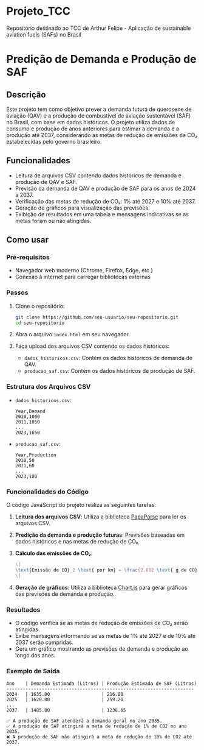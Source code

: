 # Projeto_TCC
Repositório destinado ao TCC de Arthur Felipe - Aplicação de sustainable aviation fuels (SAFs) no Brasil

# Predição de Demanda e Produção de SAF

## Descrição

Este projeto tem como objetivo prever a demanda futura de querosene de aviação (QAV) e a produção de combustível de aviação sustentável (SAF) no Brasil, com base em dados históricos. O projeto utiliza dados de consumo e produção de anos anteriores para estimar a demanda e a produção até 2037, considerando as metas de redução de emissões de CO₂ estabelecidas pelo governo brasileiro.

## Funcionalidades

- Leitura de arquivos CSV contendo dados históricos de demanda e produção de QAV e SAF.
- Previsão da demanda de QAV e produção de SAF para os anos de 2024 a 2037.
- Verificação das metas de redução de CO₂: 1% até 2027 e 10% até 2037.
- Geração de gráficos para visualização das previsões.
- Exibição de resultados em uma tabela e mensagens indicativas se as metas foram ou não atingidas.

## Como usar

### Pré-requisitos

- Navegador web moderno (Chrome, Firefox, Edge, etc.)
- Conexão à internet para carregar bibliotecas externas

### Passos

1. Clone o repositório:
    ```sh
    git clone https://github.com/seu-usuario/seu-repositorio.git
    cd seu-repositorio
    ```

2. Abra o arquivo `index.html` em seu navegador.

3. Faça upload dos arquivos CSV contendo os dados históricos:
    - `dados_historicos.csv`: Contém os dados históricos de demanda de QAV.
    - `producao_saf.csv`: Contém os dados históricos de produção de SAF.

### Estrutura dos Arquivos CSV

- `dados_historicos.csv`:
    ```csv
    Year,Demand
    2010,1000
    2011,1050
    ...
    2023,1650
    ```

- `producao_saf.csv`:
    ```csv
    Year,Production
    2010,50
    2011,60
    ...
    2023,180
    ```

### Funcionalidades do Código

O código JavaScript do projeto realiza as seguintes tarefas:

1. **Leitura dos arquivos CSV**:
    Utiliza a biblioteca [PapaParse](https://www.papaparse.com/) para ler os arquivos CSV.

2. **Predição da demanda e produção futuras**:
    Previsões baseadas em dados históricos e nas metas de redução de CO₂.

3. **Cálculo das emissões de CO₂**:
    ```latex
    \[
    \text{Emissão de CO}_2 \text{ por km} = \frac{2.682 \text{ g de CO}_2}{2.84 \text{ km/l}} = 944 \text{ g de CO}_2 \text{ por km}
    \]
    ```

4. **Geração de gráficos**:
    Utiliza a biblioteca [Chart.js](https://www.chartjs.org/) para gerar gráficos das previsões de demanda e produção.

### Resultados

- O código verifica se as metas de redução de emissões de CO₂ serão atingidas.
- Exibe mensagens informando se as metas de 1% até 2027 e de 10% até 2037 serão cumpridas.
- Gera um gráfico mostrando as previsões de demanda e produção ao longo dos anos.

### Exemplo de Saída

```plaintext
Ano    | Demanda Estimada (Litros) | Produção Estimada de SAF (Litros)
---------------------------------------------------------------------
2024   | 1635.00                   | 216.00
2025   | 1620.00                   | 259.20
...
2037   | 1485.00                   | 1238.65

✅ A produção de SAF atenderá a demanda geral no ano 2035.
✅ A produção de SAF atingirá a meta de redução de 1% de CO2 no ano 2035.
❌ A produção de SAF não atingirá a meta de redução de 10% de CO2 até 2037.
